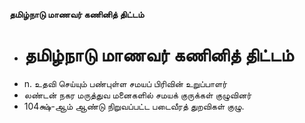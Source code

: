 **தமிழ்நாடு மாணவர் கணினித் திட்டம்**
- # தமிழ்நாடு மாணவர் கணினித் திட்டம்
- n. உதவி செய்யும் பண்புள்ள சமயப் பிரிவின் உறுப்பாளர்
- லண்டன் நகர மருத்துவ மனைகளில் சமயக் குருக்கள் குழுவினர்
- 104க்ஷ்-ஆம் ஆண்டு நிறுவப்பட்ட படைவீரத் துறவிகள் குழு.

